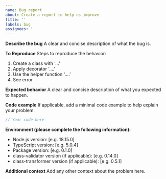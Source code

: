 ```yaml
---
name: Bug report
about: Create a report to help us improve
title: ''
labels: bug
assignees: ''
---
```


**Describe the bug**
A clear and concise description of what the bug is.

**To Reproduce**
Steps to reproduce the behavior:

1. Create a class with '...'
2. Apply decorator '....'
3. Use the helper function '....'
4. See error

**Expected behavior**
A clear and concise description of what you expected to happen.

**Code example**
If applicable, add a minimal code example to help explain your problem.

```typescript
// Your code here
```

**Environment (please complete the following information):**

- Node.js version: [e.g. 18.15.0]
- TypeScript version: [e.g. 5.0.4]
- Package version: [e.g. 0.1.0]
- class-validator version (if applicable): [e.g. 0.14.0]
- class-transformer version (if applicable): [e.g. 0.5.1]

**Additional context**
Add any other context about the problem here.
